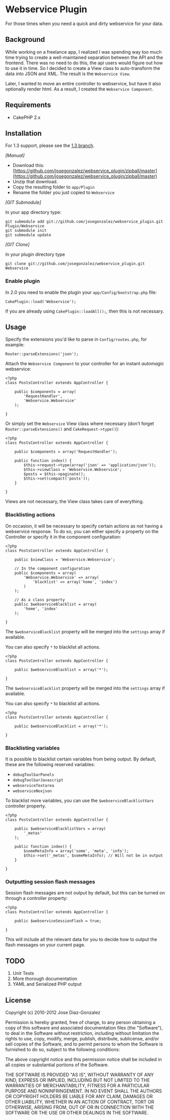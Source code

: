 # Webservice Plugin

For those times when you need a quick and dirty webservice for your data.

## Background

While working on a freelance app, I realized I was spending way too much time trying to create a well-maintained separation between the API and the frontend. There was no need to do this, the api users would figure out how to use it in time. So I decided to create a View class to auto-transform the data into JSON and XML. The result is the `Webservice View`.

Later, I wanted to move an entire controller to webservice, but have it also optionally render html. As a result, I created the `Webservice Component`.

## Requirements

* CakePHP 2.x

## Installation

For 1.3 support, please see the [1.3 branch](https://github.com/josegonzalez/webservice_plugin/tree/1.3).

_[Manual]_

* Download this: [https://github.com/josegonzalez/webservice_plugin/zipball/master](https://github.com/josegonzalez/webservice_plugin/zipball/master)
* Unzip that download.
* Copy the resulting folder to `app/Plugin`
* Rename the folder you just copied to `Webservice`

_[GIT Submodule]_

In your app directory type:

	git submodule add git://github.com/josegonzalez/webservice_plugin.git Plugin/Webservice
	git submodule init
	git submodule update

_[GIT Clone]_

In your plugin directory type

	git clone git://github.com/josegonzalez/webservice_plugin.git Webservice

### Enable plugin

In 2.0 you need to enable the plugin your `app/Config/bootstrap.php` file:

    CakePlugin::load('Webservice');

If you are already using `CakePlugin::loadAll();`, then this is not necessary.


## Usage

Specify the extensions you'd like to parse in `Config/routes.php`, for example:

	Router::parseExtensions('json');

Attach the `Webservice Component` to your controller for an instant _automagic_ webservice:

	<?php
	class PostsController extends AppController {

		public $components = array(
			'RequestHandler',
			'Webservice.Webservice'
		);

	}

Or simply set the `Webservice` View class where necessary (don't forget `Router::parseExtensions()` and `CakeRequest->type()`):

	<?php
	class PostsController extends AppController {

		public $components = array('RequestHandler');

		public function index() {
			$this->request->type(array('json' => 'application/json'));
			$this->viewClass = 'Webservice.Webservice';
			$posts = $this->paginate();
			$this->set(compact('posts'));
		}

	}

Views are not necessary, the View class takes care of everything.

### Blacklisting actions

On occasion, it will be necessary to specify certain actions as not having a webservice response. To do so, you can either specify a property on the Controller or specify it in the component configuration:

	<?php
	class PostsController extends AppController {

		public $viewClass = 'Webservice.Webservice';

		// In the component configuration
		public $components = array(
			'Webservice.Webservice' => array(
				'blacklist' => array('home', 'index')
			)
		);

		// As a class property
		public $webserviceBlacklist = array(
			'home', 'index'
		);

	}

The `$webserviceBlacklist` property will be merged into the `settings` array if available.

You can also specify `*` to blacklist all actions.

	<?php
	class PostsController extends AppController {

		public $webserviceBlacklist = array('*');

	}

The `$webserviceBlacklist` property will be merged into the `settings` array if available.

You can also specify `*` to blacklist all actions.

	<?php
	class PostsController extends AppController {

		public $webserviceBlacklist = array('*');

	}

### Blacklisting variables

It is possible to blacklist certain variables from being output. By default, these are the following reserved variables:

* `debugToolbarPanels`
* `debugToolbarJavascript`
* `webserviceTextarea`
* `webserviceNoxjson`

To blacklist more variables, you can use the `$webserviceBlacklistVars` controller property.

	<?php
	class PostsController extends AppController {

		public $webserviceBlacklistVars = array(
			'_metas'
		);

		public function index() {
			$someMetaInfo = array('some', 'meta', 'info');
			$this->set('_metas', $someMetaInfo); // Will not be in output
		}

	}

### Outputting session flash messages

Session flash messages are not output by default, but this can be turned on through a controller property:

	<?php
	class PostsController extends AppController {

		public $webserviceSessionFlash = true;

	}

This will include all the relevant data for you to decide how to output the flash messages on your current page.

## TODO

1. Unit Tests
2. More thorough documentation
3. YAML and Serialized PHP output

## License

Copyright (c) 2010-2012 Jose Diaz-Gonzalez

Permission is hereby granted, free of charge, to any person obtaining a copy
of this software and associated documentation files (the "Software"), to deal
in the Software without restriction, including without limitation the rights
to use, copy, modify, merge, publish, distribute, sublicense, and/or sell
copies of the Software, and to permit persons to whom the Software is
furnished to do so, subject to the following conditions:

The above copyright notice and this permission notice shall be included in
all copies or substantial portions of the Software.

THE SOFTWARE IS PROVIDED "AS IS", WITHOUT WARRANTY OF ANY KIND, EXPRESS OR
IMPLIED, INCLUDING BUT NOT LIMITED TO THE WARRANTIES OF MERCHANTABILITY,
FITNESS FOR A PARTICULAR PURPOSE AND NONINFRINGEMENT. IN NO EVENT SHALL THE
AUTHORS OR COPYRIGHT HOLDERS BE LIABLE FOR ANY CLAIM, DAMAGES OR OTHER
LIABILITY, WHETHER IN AN ACTION OF CONTRACT, TORT OR OTHERWISE, ARISING FROM,
OUT OF OR IN CONNECTION WITH THE SOFTWARE OR THE USE OR OTHER DEALINGS IN
THE SOFTWARE.
